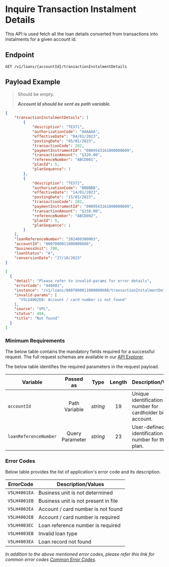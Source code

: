 # Inquire Transaction Instalment Details

This API is used fetch all the loan details converted from transactions into instalments for a given account id.

## Endpoint

`GET /v1/loans/{accountId}/transactionInstalmentDetails`

## Payload Example

<!--
type: tab
titles: Request, Response, Error
-->

>Should be empty.
>
>***Account Id should be sent as path variable.***

<!--
type: tab
-->

```json
{
    "transactionInstalmentDetails": [
        {
            "description": "TEST1",
            "authorizationCode": "AAAAAA",
            "effectiveDate": "04/01/2023",
            "postingDate": "05/01/2023",
            "transactionCode": 202,
            "paymentInstrumentId": "0009543161000000609",
            "transactionAmount": "$320.00",
            "referenceNumber": "ABCD001",
            "planId": 5,
            "planSequence": 1
        },
        {
            "description": "TEST2",
            "authorizationCode": "BBBBBB",
            "effectiveDate": "14/01/2023",
            "postingDate": "15/01/2023",
            "transactionCode": 202,
            "paymentInstrumentId": "0009543161000000609",
            "transactionAmount": "$150.00",
            "referenceNumber": "ABCD002",
            "planId": 5,
            "planSequence": 1
        }
    ],
    "loanReferenceNumber": "202409300003",
    "accountId": "0007000011000000608",
    "businessUnit": 700,
    "loanStatus": "A",
    "conversionDate": "27/10/2023"
}
```

<!--
type: tab
-->

```json
[
  {
    "detail": "Please refer to invalid-params for error details",
    "errorCode": "440401",
    "instance": "/v1/loans/0007000011000000608/transactionInstalmentDetails",
    "invalid-params": [
      "V5LG4002EB: Account / card number is not found"
    ],
    "source": "VPL",
    "status": 404,
    "title": "Not found"
  }
]
```

<!-- type: tab-end -->

### Minimum Requirements

The below table contains the mandatory fields required for a successful request. The full request schemas are available in our [API Explorer](../api/?type=get&path=/v1/loans/{accountId}/transactionInstalmentDetails).

The below table identifies the required parameters in the request payload.

| Variable | Passed as | Type | Length | Description/Values |
| -------- | :-------: | :--: | :------------: | ------------------ |
| `accountId` | Path Variable | *string* | 19 | Unique identification number for cardholder billing account.|
| `loanReferenceNumber` | Query Parameter | *string* | 23 | User-defined identification number for the loan plan.|

### Error Codes

Below table provides the list of application's error code and its description.

| ErrorCode |  Description/Values |
| --------  | ------------------ |
| `V5LH4001EA` | Business unit is not determined |  
| `V5LH4001EB` | Business unit is not present in file |  
| `V5LH4002EA` | Account / card number is not found |
| `V5LH4002EB` | Account / card number is required |
| `V5LH4003EC` | Loan reference number is required |
| `V5LH4003EB` | Invalid loan type |
| `V5LH4003EA` | Loan record not found |

*In addition to the above mentioned error codes, please refer this link for common error codes [Common Error Codes](?path=docs/Common_Error_Code.md).*
